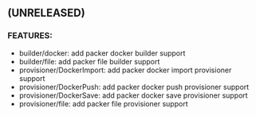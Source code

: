 
## (UNRELEASED)

### FEATURES:
* builder/docker: add packer docker builder support
* builder/file: add packer file builder support
* provisioner/DockerImport: add packer docker import provisioner support
* provisioner/DockerPush: add packer docker push provisioner support
* provisioner/DockerSave: add packer docker save provisioner support
* provisioner/file: add packer file provisioner support
